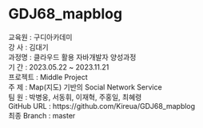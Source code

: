 # GDJ68_mapblog
<div>교육원   : 구디아카데미</div>
<div>강  사   : 김대기</div>
<div>과정명   : 클라우드 활용 자바개발자 양성과정</div>
<div>기  간   : 2023.05.22 ~ 2023.11.21</div>
<div>프로젝트 : Middle Project</div>
<div>주  제   : Map(지도) 기반의 Social Network Service</div>
<div>팀  원   : 박병웅, 서동휘, 이재혁, 주홍일, 최혜령 </div>
<div>GitHub URL  : https://github.com/Kireua/GDJ68_mapblog</div>
<div>최종 Branch : master</div>
